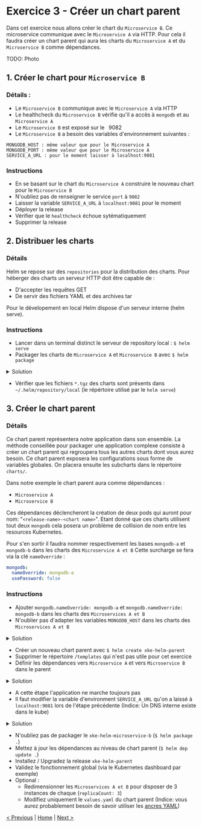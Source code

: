 # Exercice 3 - Créer un chart parent

Dans cet exercice nous allons créer le chart du `Microservice B`. 
Ce microservice communique avec le `Microservice A` via HTTP.
Pour cela il faudra créer un chart parent qui aura les charts du `Microservice A` et du `Microservice B` comme dépendances.

TODO: Photo

## 1. Créer le chart pour `Microservice B`

### Détails :
* Le `Microservice B` communique avec le `Microservice A` via HTTP
* Le healthcheck du `Microservice B` vérifie qu'il a accès à `mongodb` et au `Microservice A`
* Le `Microservice B` est exposé sur le ` `9082
* Le `Microservice B` a besoin des variables d'environnement suivantes :

```
MONGODB_HOST : même valeur que pour le Microservice A
MONGODB_PORT : même valeur que pour le Microservice A
SERVICE_A_URL : pour le moment laisser à localhost:9081
```

### Instructions

* En se basant sur le chart du `Microservice A` construire le nouveau chart pour le `Microservice B`
* N'oubliez pas de renseigner le service `port` à `9082`
* Laisser la variable `SERVICE_A_URL` à `localhost:9081` pour le moment
* Déployer la release
* Vérifier que le `healthcheck` échoue sytématiquement
* Supprimer la release

## 2. Distribuer les charts

### Détails
Helm se repose sur des `repositories` pour la distribution des charts.
Pour héberger des charts un serveur HTTP doit être capable de :
* D'accepter les requêtes GET
* De servir des fichiers YAML et des archives tar

Pour le dévelopement en local Helm dispose d'un serveur interne (helm serve). 

### Instructions

* Lancer dans un terminal distinct le serveur de repository local : `$ helm serve`
* Packager les charts de `Microservice A` et `Microservice B` avec `$ helm package`

<details><summary>Solution</summary>
<p>

```sh
$ cd <chart directory>
$ helm package .
```

</p>
</details>

* Vérifier que les fichiers `*.tgz` des charts sont présents dans `~/.helm/repository/local` (le répértoire utilisé par le `helm serve`)


## 3. Créer le chart parent
 
### Détails
Ce chart parent représentera notre application dans son ensemble. 
La méthode conseillée pour packager une application complexe consiste à créer un chart parent qui regroupera tous les autres charts dont vous aurez besoin. 
Ce chart parent exposera les configurations sous forme de variables globales.
On placera ensuite les subcharts dans le répertoire `charts/`.

Dans notre exemple le chart parent aura comme dépendances :

* `Microservice A`
* `Microservice B`

Ces dépendances déclencheront la création de deux pods qui auront pour nom: "`<release-name>-<chart name>`".
Etant donné que ces charts utilisent tout deux `mongodb` cela posera un problème de collision de nom entre les resources Kubernetes.

Pour s'en sortir il faudra nommer respectivement les bases `mongodb-a` et `mongodb-b` dans les charts des `Microservice A et B`
Cette surcharge se fera via la clé `nameOverride` :    

```yaml
mongodb:
  nameOverride: mongodb-a
  usePassword: false
``` 

### Instructions

* Ajouter `mongodb.nameOverride: mongodb-a` et `mongodb.nameOverride: mongodb-b` dans les charts des `Microservices A et B`
* N'oublier pas d'adapter les variables `MONGODB_HOST` dans les charts des `Microservices A et B`

<details><summary>Solution</summary>
<p>

Fichiers `xke-helm-microservice-a/templates/deployment.yaml` et `xke-helm-microservice-b/templates/deployment.yaml` :

```yaml

    # microservice-a
    env:
      - name: MONGODB_HOST
        value: "{{- printf "%s-%s" .Release.Name "mongodb-a" | trunc 63 | trimSuffix "" -}}"

    # microservice-b
    env:
      - name: MONGODB_HOST
        value: "{{- printf "%s-%s" .Release.Name "mongodb-b" | trunc 63 | trimSuffix "" -}}"

```

</p>
</details>

* Créer un nouveau chart parent avec `$ helm create xke-helm-parent`
* Supprimer le répertoire `/templates` qui n'est pas utile pour cet exercice
* Définir les dépendances vers `Microservice A` et vers `Microservice B` dans le parent

<details><summary>Solution</summary>
<p>

Créer un fichier `requirements.yaml` contenant:

```yaml
    dependencies:
      - name: xke-helm-microservice-a
        version: 0.1.0
        repository: http://127.0.0.1:8879/charts
      - name: xke-helm-microservice-b
        version: 0.1.0
        repository: http://127.0.0.1:8879/charts
```

</p>
</details>

* A cette étape l'application ne marche toujours pas
* Il faut modifier la variable d'environment `SERVICE_A_URL` qu'on a laissé à `localhost:9081` lors de l'étape précédente (Indice: Un DNS interne existe dans le kube)

<details><summary>Solution</summary>
<p>

Fichier `xke-helm-microservice-b/templates/deployment.yaml` :

```yaml
    env:
    
       ...
    
       - name: SERVICE_A_URL
         value: "{{- printf "http://%s-%s:9081" .Release.Name "xke-helm-microservice-a" | trunc 63 | trimSuffix "" -}}"
         
       ...
```

</p>
</details>

* N'oubliez pas de packager le `xke-helm-microservice-b` (`$ helm package .`) 
* Mettez à jour les dépendances au niveau de chart parent (`$ helm dep update .`)  
* Installez / Upgradez la release `xke-helm-parent`
* Validez le fonctionnement global (via le Kubernetes dashboard par exemple)
* Optional :
    * Redimensionner les `Microservices A et B` pour disposer de 3 instances de chaque (`replicaCount: 3`)
    * Modifiez uniquement le `values.yaml` du chart parent (Indice: vous aurez probablement besoin de savoir utiliser les [ancres YAML](https://helm.sh/docs/chart_template_guide/#yaml-anchors))

[< Previous](ex2-create-charts.md) | [Home](README.md) | [Next >](ex4-template-helpers.md)